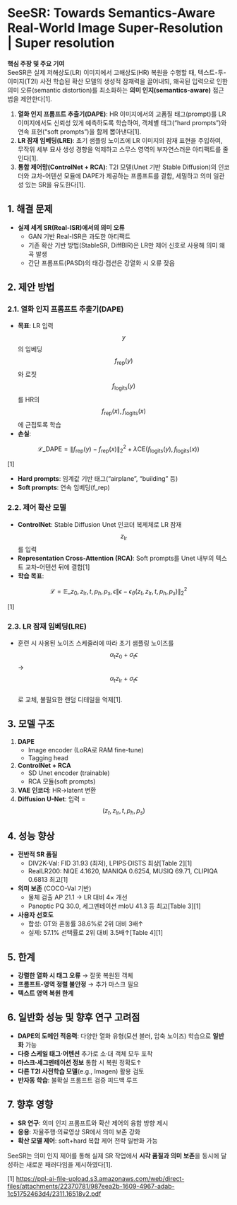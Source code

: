 # SeeSR: Towards Semantics-Aware Real-World Image Super-Resolution | Super resolution

**핵심 주장 및 주요 기여**  
SeeSR은 실제 저해상도(LR) 이미지에서 고해상도(HR) 복원을 수행할 때, 텍스트-투-이미지(T2I) 사전 학습된 확산 모델의 생성적 잠재력을 끌어내되, 왜곡된 입력으로 인한 의미 오류(semantic distortion)를 최소화하는 **의미 인지(semantics-aware)** 접근법을 제안한다[1].  
1. **열화 인지 프롬프트 추출기(DAPE)**: HR 이미지에서의 고품질 태그(prompt)를 LR 이미지에서도 신뢰성 있게 예측하도록 학습하여, 객체별 태그(“hard prompts”)와 연속 표현(“soft prompts”)을 함께 뽑아낸다[1].  
2. **LR 잠재 임베딩(LRE)**: 초기 샘플링 노이즈에 LR 이미지의 잠재 표현을 주입하여, 무작위 세부 묘사 생성 경향을 억제하고 스무스 영역의 부자연스러운 아티팩트를 줄인다[1].  
3. **통합 제어망(ControlNet + RCA)**: T2I 모델(Unet 기반 Stable Diffusion)의 인코더와 교차-어텐션 모듈에 DAPE가 제공하는 프롬프트를 결합, 세밀하고 의미 일관성 있는 SR을 유도한다[1].  

## 1. 해결 문제  
- **실제 세계 SR(Real-ISR)에서의 의미 오류**  
  - GAN 기반 Real-ISR은 과도한 아티팩트  
  - 기존 확산 기반 방법(StableSR, DiffBIR)은 LR만 제어 신호로 사용해 의미 왜곡 발생  
  - 간단 프롬프트(PASD)의 태깅·캡션은 강열화 시 오류 잦음  

## 2. 제안 방법

### 2.1. 열화 인지 프롬프트 추출기(DAPE)  
- **목표**: LR 입력 $$y$$의 임베딩 $$f_{\text{rep}}(y)$$와 로짓 $$f_{\text{logits}}(y)$$를 HR의 $$f_{\text{rep}}(x), f_{\text{logits}}(x)$$에 근접토록 학습  
- **손실**:  

$$
\mathcal{L}\_{\text{DAPE}} = \|f_{\text{rep}}(y)-f_{\text{rep}}(x)\|^2_2 +\lambda\mathrm{CE}(f_{\text{logits}}(y),f_{\text{logits}}(x))
$$

[1]  

- **Hard prompts**: 임계값 기반 태그(“airplane”, “building” 등)  
- **Soft prompts**: 연속 임베딩(f_rep)  

### 2.2. 제어 확산 모델  
- **ControlNet**: Stable Diffusion Unet 인코더 복제체로 LR 잠재 $$z_{\text{lr}}$$를 입력  
- **Representation Cross-Attention (RCA)**: Soft prompts를 Unet 내부의 텍스트 교차-어텐션 뒤에 결합[1]  
- **학습 목표**:  

$$
\mathcal{L} = \mathbb{E}\_{z_0,z_{\text{lr}},t,p_h,p_s,\epsilon}\bigl\|\epsilon-\epsilon_\theta(z_t,z_{\text{lr}},t,p_h,p_s)\bigr\|^2_2
$$

[1]  

### 2.3. LR 잠재 임베딩(LRE)  
- 훈련 시 사용된 노이즈 스케줄러에 따라 초기 샘플링 노이즈를  
$$\alpha_t z_0 + \sigma_t\epsilon$$ → $$\alpha_t z_{\text{lr}} + \sigma_t\epsilon$$  
로 교체, 불필요한 랜덤 디테일을 억제[1].  

## 3. 모델 구조  
1. **DAPE**  
   - Image encoder (LoRA로 RAM fine-tune)  
   - Tagging head  
2. **ControlNet + RCA**  
   - SD Unet encoder (trainable)  
   - RCA 모듈(soft prompts)  
3. **VAE 인코더**: HR→latent 변환  
4. **Diffusion U-Net**: 입력 = $$(z_t, z_{\text{lr}}, t, p_h, p_s)$$  

## 4. 성능 향상  
- **전반적 SR 품질**  
  - DIV2K-Val: FID 31.93 (최저), LPIPS·DISTS 최상[Table 2][1]  
  - RealLR200: NIQE 4.1620, MANIQA 0.6254, MUSIQ 69.71, CLIPIQA 0.6813 최고[1]  
- **의미 보존** (COCO-Val 기반)  
  - 물체 검출 AP 21.1 → LR 대비 4× 개선  
  - Panoptic PQ 30.0, 세그멘테이션 mIoU 41.3 등 최고[Table 3][1]  
- **사용자 선호도**  
  - 합성: GT와 혼동률 38.6%로 2위 대비 3배↑  
  - 실제: 57.1% 선택률로 2위 대비 3.5배↑[Table 4][1]  

## 5. 한계  
- **강렬한 열화 시 태그 오류** → 잘못 복원된 객체  
- **프롬프트-영역 정렬 불안정** → 추가 마스크 필요  
- **텍스트 영역 복원 한계**  

## 6. 일반화 성능 및 향후 연구 고려점  
- **DAPE의 도메인 적응력**: 다양한 열화 유형(모션 블러, 압축 노이즈) 학습으로 **일반화** 가능  
- **다중 스케일 태그·어텐션** 추가로 소·대 객체 모두 포착  
- **마스크·세그멘테이션 정보** 통합 시 복원 정확도↑  
- **다른 T2I 사전학습 모델**(e.g., Imagen) 활용 검토  
- **반자동 학습**: 불확실 프롬프트 검증 피드백 루프  

## 7. 향후 영향  
- **SR 연구**: 의미 인지 프롬프트와 확산 제어의 융합 방향 제시  
- **응용**: 자율주행·의료영상 SR에서 의미 보존 강화  
- **확산 모델 제어**: soft+hard 복합 제어 전략 일반화 가능  

SeeSR는 의미 인지 제어를 통해 실제 SR 작업에서 **시각 품질과 의미 보존**을 동시에 달성하는 새로운 패러다임을 제시하였다[1].

[1] https://ppl-ai-file-upload.s3.amazonaws.com/web/direct-files/attachments/22370781/987eea2b-1609-4967-adab-1c51752463d4/2311.16518v2.pdf
